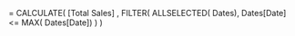= CALCULATE( 
	[Total Sales] , 
	FILTER(
		ALLSELECTED( Dates),
		Dates[Date] <= MAX( Dates[Date])
	)
)
